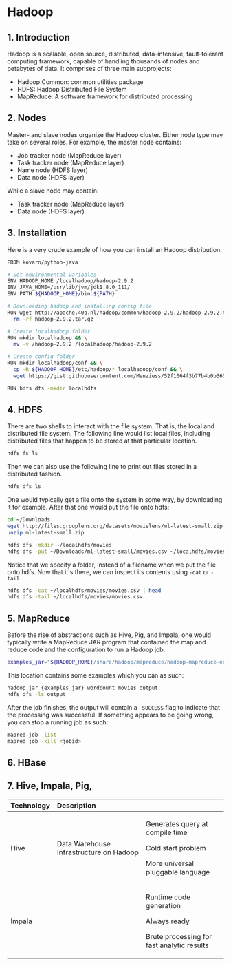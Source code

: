 # Hadoop

## 1. Introduction

Hadoop is a scalable, open source, distributed, data-intensive, fault-tolerant computing framework, capable of handling thousands of nodes and petabytes of data. It comprises of three main subprojects:

* Hadoop Common: common utilities package
* HDFS: Hadoop Distributed File System
* MapReduce: A software framework for distributed processing

## 2. Nodes

Master- and slave nodes organize the Hadoop cluster. Either node type may take on several roles. For example, the master node contains:

* Job tracker node \(MapReduce layer\)
* Task tracker node \(MapReduce layer\)
* Name node \(HDFS layer\)
* Data node \(HDFS layer\)

While a slave node may contain:

* Task tracker node \(MapReduce layer\)
* Data node \(HDFS layer\)

## 3. Installation

Here is a very crude example of how you can install an Hadoop distribution:

```bash
FROM kovarn/python-java

# Set environmental variables
ENV HADOOP_HOME /localhadoop/hadoop-2.9.2
ENV JAVA_HOME=/usr/lib/jvm/jdk1.8.0_111/
ENV PATH ${HADOOP_HOME}/bin:${PATH}

# Downloading hadoop and installing config file
RUN wget http://apache.40b.nl/hadoop/common/hadoop-2.9.2/hadoop-2.9.2.tar.gz &&   tar xzf hadoop-2.9.2.tar.gz && \
  rm -rf hadoop-2.9.2.tar.gz

# Create localhadoop folder
RUN mkdir localhadoop && \
  mv -v /hadoop-2.9.2 /localhadoop/hadoop-2.9.2

# Create config folder
RUN mkdir localhadoop/conf && \
  cp -R ${HADOOP_HOME}/etc/hadoop/* localhadoop/conf && \
  wget https://gist.githubusercontent.com/Menziess/52f1064f3b77b4b0b3655ca270a38b6b/raw/cba6dcd237f89538d5a03c57b27278eb15b6d314/hdfs-site.xml -O localhadoop/conf/hdfs-site.xml

RUN hdfs dfs -mkdir localhdfs
```

## 4. HDFS

There are two shells to interact with the file system. That is, the local and distributed file system. The following line would list local files, including distributed files that happen to be stored at that particular location.

```bash
hdfs fs ls
```

Then we can also use the following line to print out files stored in a distributed fashion. 

```bash
hdfs dfs ls
```

One would typically get a file onto the system in some way, by downloading it for example. After that one would put the file onto hdfs:

```bash
cd ~/Downloads
wget http://files.grouplens.org/datasets/movielens/ml-latest-small.zip
unzip ml-latest-small.zip

hdfs dfs -mkdir ~/localhdfs/movies
hdfs dfs -put ~/Downloads/ml-latest-small/movies.csv ~/localhdfs/movies/
```

Notice that we specify a folder, instead of a filename when we put the file onto hdfs. Now that it's there, we can inspect its contents using `-cat` or `-tail`

```bash
hdfs dfs -cat ~/localhdfs/movies/movies.csv | head
hdfs dfs -tail ~/localhdfs/movies/movies.csv
```

## 5. MapReduce

Before the rise of abstractions such as Hive, Pig, and Impala, one would typically write a MapReduce JAR program that contained the map and reduce code and the configuration to run a Hadoop job.

```bash
examples_jar="${HADOOP_HOME}/share/hadoop/mapreduce/hadoop-mapreduce-examples-<hadoop version>.jar"
```

This location contains some examples which you can as such:

```bash
hadoop jar {examples_jar} wordcount movies output
hdfs dfs -ls output
```

After the job finishes, the output will contain a `_SUCCESS` flag to indicate that the processing was successful. If something appears to be going wrong, you can stop a running job as such:

```bash
mapred job -list
mapred job -kill <jobid>
```

## 6. HBase

## 7. Hive, Impala, Pig, 

<table>
  <thead>
    <tr>
      <th style="text-align:left">Technology</th>
      <th style="text-align:left">Description</th>
      <th style="text-align:left"></th>
    </tr>
  </thead>
  <tbody>
    <tr>
      <td style="text-align:left">Hive</td>
      <td style="text-align:left">Data Warehouse Infrastructure on Hadoop</td>
      <td style="text-align:left">
        <p>Generates query at compile time</p>
        <p>Cold start problem</p>
        <p>More universal pluggable language</p>
      </td>
    </tr>
    <tr>
      <td style="text-align:left">Impala</td>
      <td style="text-align:left"></td>
      <td style="text-align:left">
        <p>Runtime code generation</p>
        <p>Always ready</p>
        <p>Brute processing for fast analytic results</p>
      </td>
    </tr>
  </tbody>
</table>